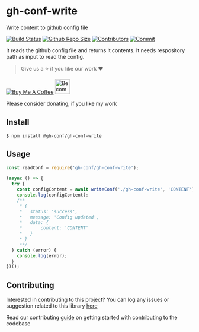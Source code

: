 # gh-conf-write

Write content to github config file

[![Build Status](https://travis-ci.com/arshadkazmi42/gh-conf-write.svg?branch=master)](https://travis-ci.com/arshadkazmi42/gh-conf-write)
[![Github Repo Size](https://img.shields.io/github/repo-size/arshadkazmi42/gh-conf-write.svg)](https://github.com/arshadkazmi42/gh-conf-write)
[![Contributors](https://img.shields.io/github/contributors/arshadkazmi42/gh-conf-write.svg)](https://github.com/arshadkazmi42/gh-conf-write/graphs/contributors)
[![Commit](https://img.shields.io/github/last-commit/arshadkazmi42/gh-conf-write.svg)](https://github.com/arshadkazmi42/gh-conf-write/commits/master)


It reads the github config file and returns it contents.
It needs respository path as input to read the config.

> Give us a :star: if you like our work :heart:

<a href="https://www.buymeacoffee.com/arshadkazmi42" target="_blank"><img src="https://www.buymeacoffee.com/assets/img/custom_images/orange_img.png" alt="Buy Me A Coffee" style="height: auto !important;width: auto !important;" ></a>
<a href="https://www.patreon.com/bePatron?u=15454240" target="_blank"><img src="https://c5.patreon.com/external/logo/become_a_patron_button.png" alt="Become a Patron!" height="40"></a>

Please consider donating, if you like my work

## Install

```
$ npm install @gh-conf/gh-conf-write
```

## Usage

```javascript
const readConf = require('gh-conf/gh-conf-write');

(async () => {
  try {
    const configContent = await writeConf('./gh-conf-write', 'CONTENT');
    console.log(configContent);
    /**
     * {
     *   status: 'success',
     *   message: 'Config updated',
     *   data: { 
     *       content: 'CONTENT' 
     *   }
     * }
     **/
  } catch (error) {
    console.log(error);
  }
})();

```

## Contributing

Interested in contributing to this project?
You can log any issues or suggestion related to this library [here](https://github.com/arshadkazmi42/gh-conf-write/issues/new)

Read our contributing [guide](CONTRIBUTING.md) on getting started with contributing to the codebase
